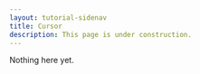 ```yaml
---
layout: tutorial-sidenav
title: Cursor
description: This page is under construction.
---
```


Nothing here yet.
